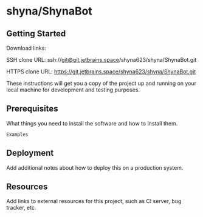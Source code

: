 # shyna/ShynaBot



## Getting Started

Download links:

SSH clone URL: ssh://git@git.jetbrains.space/shyna623/shyna/ShynaBot.git

HTTPS clone URL: https://git.jetbrains.space/shyna623/shyna/ShynaBot.git



These instructions will get you a copy of the project up and running on your local machine for development and testing purposes.

## Prerequisites

What things you need to install the software and how to install them.

```
Examples
```

## Deployment

Add additional notes about how to deploy this on a production system.

## Resources

Add links to external resources for this project, such as CI server, bug tracker, etc.

